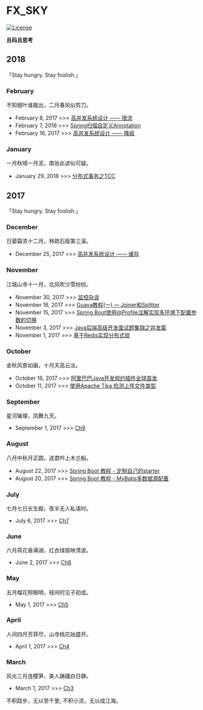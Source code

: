 # FX_SKY
[![License](https://img.shields.io/badge/license-Apache%202-green.svg)](https://www.apache.org/licenses/LICENSE-2.0)   

**且码且思考**

## 2018
「Stay hungry. Stay foolish.」

### February
不知细叶谁裁出，二月春风似剪刀。
* February 8, 2017 >>> [高并发系统设计 —— 限流](contents/Archtecture/High_Concurrency_RateLimit.md)
* February 7, 2018 >>> [Spring扫描自定义Annotation](contents/Spring/Spring_Annotation_Scan.md)
* February 16, 2017 >>> [高并发系统设计 —— 降级](contents/Archtecture/High_Concurrency_Degrade.md)

### January
一月秋晴一月泥，南翁此谚似可疑。
* January 29, 2018 >>> [分布式事务之TCC](contents/Archtecture/TCC.md)


## 2017
「Stay hungry. Stay foolish.」

### December
日晏霜浓十二月，林疏石瘦第三溪。
* December 25, 2017 >>> [高并发系统设计 —— 缓存](contents/Archtecture/High_Concurrency_Cache.md)

### November
江城山寺十一月，北风吹沙雪纷纷。
* November 30, 2017 >>> [监控杂谈](contents/Archtecture/About-Monitor.md)
* November 16, 2017 >>> [Guava教程(一) — Joiner和Splitter](contents/Java/Guava_Join_Split_Usage.md)
* November 15, 2017 >>> [Spring Boot使用@Profile注解实现多环境下配置参数的切换](contents/Spring%20Boot/Spring_Boot_Profile_Usage.md)
* November 3, 2017 >>> [Java后端高级开发面试题集锦之并发篇](contents/Interview/Java_Backend_Interview_Concurrent.md)
* November 1, 2017 >>> [基于Redis实现分布式锁](contents/Archtecture/Redis_Distributed_Lock_Implementation.md)

### October
金秋风景如画，十月天高云淡。 
* October 16, 2017 >>> [阿里巴巴Java开发规约插件全球首发](contents/Java/Alibaba_Java_Coding_Guidelines.md)
* October 11, 2017 >>> [使用Apache Tika 检测上传文件类型](contents/Java/Apache_Tika_In_Action.md)

### September
星河璀璨，凤舞九天。 
* September 1, 2017 >>> [Ch9]()

### August
八月中秋月正圆，送君吟上木兰船。

* August 22, 2017 >>> [Spring Boot 教程 - 定制自己的starter]()
* August 20, 2017 >>> [Spring Boot 教程 - MyBatis多数据源配置]()

### July
七月七日长生殿，夜半无人私语时。

* July 6, 2017 >>> [Ch7]()

### June
六月荷花香满湖，红衣绿扇映清波。

* June 2, 2017 >>> [Ch6]()

### May
五月榴花照眼明，枝间时见子初成。

* May 1, 2017 >>> [Ch5]()

### April
人间四月芳菲尽，山寺桃花始盛开。 

* April 1, 2017 >>> [Ch4]()

### March
风光三月连樱笋，美人踌躇白日静。

* March 1, 2017 >>> [Ch3]()


不积跬步，无以至千里; 不积小流，无以成江海。



